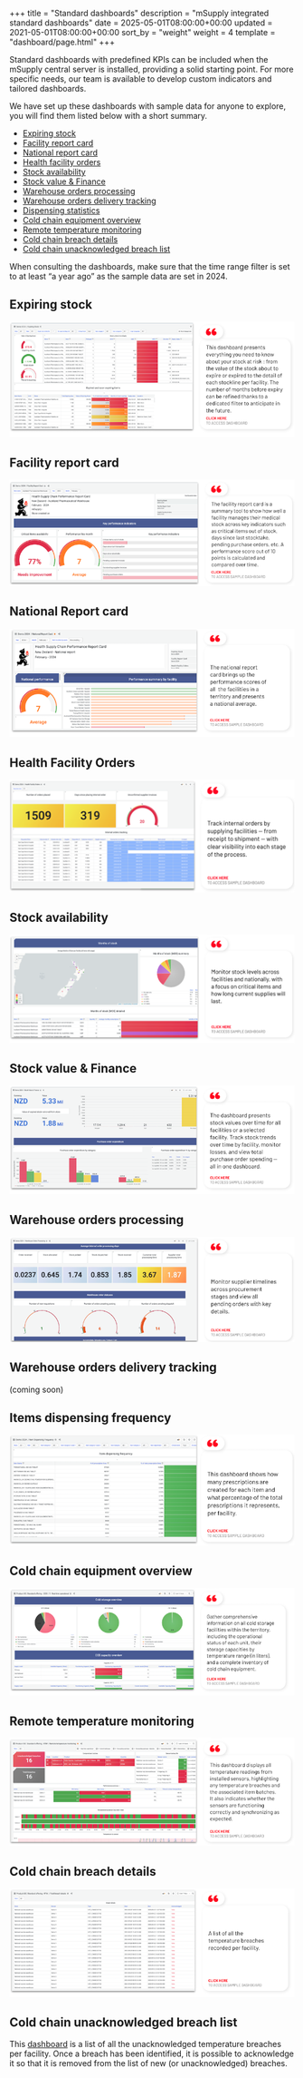 +++
title = "Standard dashboards"
description = "mSupply integrated standard dashboards"
date = 2025-05-01T08:00:00+00:00
updated = 2021-05-01T08:00:00+00:00
sort_by = "weight"
weight = 4
template = "dashboard/page.html"
+++

Standard dashboards with predefined KPIs can be included when the mSupply central server is installed, providing a solid starting point. For more specific needs, our team is available to develop custom indicators and tailored dashboards.

We have set up these dashboards with sample data for anyone to explore, you will find them listed below with a short summary.

<ul>
  <li><a href="#expiring-stock">Expiring stock</a></li>
  <li><a href="#facility-report-card">Facility report card</a></li>
  <li><a href="#national-report-card">National report card</a></li>
  <li><a href="#health-facility-orders">Health facility orders</a></li>
  <li><a href="#stock-availability">Stock availability</a></li>
  <li><a href="#stock-value-finance">Stock value & Finance</a></li>
  <li><a href="#warehouse-orders-processing">Warehouse orders processing</a></li>
  <li><a href="#warehouse-orders-delivery-tracking">Warehouse orders delivery tracking</a></li>
  <li><a href="#dispensing-statistics">Dispensing statistics</a></li>
  <li><a href="#cold-chain-equipment-overview">Cold chain equipment overview</a></li>
<li><a href="#remote-temperature-monitoring">Remote temperature monitoring</a></li>
<li><a href="#cold-chain-breach-details">Cold chain breach details</a></li>
<li><a href="#cold-chain-unacknowledged-breach-list">Cold chain unacknowledged breach list</a></li>
</ul>

<div class="note">
When consulting the dashboards, make sure that the time range filter is set to at least “a year ago” as the sample data are set in 2024. 
</div>

## Expiring stock

<a href="https://demo-board.msupply.org:3000/d/WsTax_UJK/expiring-stock?orgId=1" target="_blank">
  <img src="images/expiring_stock_db_with_explanation.png">
</a>

## Facility report card

<a href="https://demo-board.msupply.org:3000/d/EY1_7sipp/facility-report-card?orgId=1" target="_blank">
  <img src="images/facility_report_card_with_explanation.png">
</a>

## National Report card

<a href="https://demo-board.msupply.org:3000/d/EY127sip5/national-report-card?orgId=1" target="_blank">
  <img src="images/national_report_card_with_explanation.png">
</a>

## Health Facility Orders

<a href="https://demo-board.msupply.org:3000/d/3LThcikVz/health-facility-orders?orgId=1" target="_blank">
  <img src="images/Health_Facilities_orders_with_explanation.png">
</a>

## Stock availability

<a href="https://demo-board.msupply.org:3000/d/I0V-Q9S4k-2024/stock-availability?orgId=1" target="_blank">
  <img src="images/Stock_availability_db_with_explanation.png">
</a>

## Stock value & Finance

<a href="https://demo-board.msupply.org:3000/d/WsTaa_UJK/stock-value-and-finance?orgId=1" target="_blank">
  <img src="images/stock_value_Finance_with_explanation.png">
</a>

## Warehouse orders processing

<a href="https://demo-board.msupply.org:3000/d/zgyw3zz4z/warehouse-orders-processing?orgId=1" target="_blank">
  <img src="images/warehouse_orders_processing_with_explanation.png">
</a>

## Warehouse orders delivery tracking

(coming soon)

## Items dispensing frequency

<a href="https://demo-board.msupply.org:3000/d/ZqpoeeIVz/item-dispensing-frequency?orgId=1" target="_blank">
  <img src="images/item_dispensing_frequency_with_explanation.png">
</a>

## Cold chain equipment overview

<a href="https://vaccines.msupply.org:3000/d/fdpb6qo12/1-real-time-operational?orgId=1" target="_blank">
  <img src="images/CCEI_dashboard_with_explanation.png">
</a>

## Remote temperature monitoring

<a href="https://vaccines.msupply.org:3000/d/zSJ53_FSz/remote-temperature-monitoring?orgId=1">
  <img src="images/remote_temperature_monitoring_with_explanation.png">
</a>

## Cold chain breach details

<a href="https://vaccines.msupply.org:3000/d/q4Xx1jKIk/total-breach-details?orgId=1">
  <img src="images/total_breach_with_explanation.png">
</a>

## Cold chain unacknowledged breach list

This [dashboard](https://vaccines.msupply.org:3000/d/x9jTpCFIk/unacknowledged-breach-details?orgId=1) is a list of all the unacknowledged temperature breaches per facility. Once a breach has been identified, it is possible to acknowledge it so that it is removed from the list of new (or unacknowledged) breaches.
